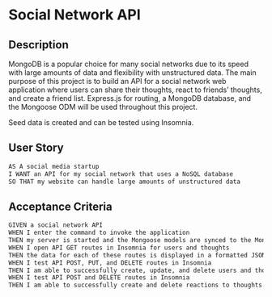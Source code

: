 # Social Network API

## Description

MongoDB is a popular choice for many social networks due to its speed with large amounts of data and flexibility with unstructured data. The main purpose of this project is to build an API for a social network web application where users can share their thoughts, react to friends’ thoughts, and create a friend list. Express.js for routing, a MongoDB database, and the Mongoose ODM will be used throughout this project. 

Seed data is created and can be tested using Insomnia.


## User Story

```md
AS A social media startup
I WANT an API for my social network that uses a NoSQL database
SO THAT my website can handle large amounts of unstructured data
```

## Acceptance Criteria

```md
GIVEN a social network API
WHEN I enter the command to invoke the application
THEN my server is started and the Mongoose models are synced to the MongoDB database
WHEN I open API GET routes in Insomnia for users and thoughts
THEN the data for each of these routes is displayed in a formatted JSON
WHEN I test API POST, PUT, and DELETE routes in Insomnia
THEN I am able to successfully create, update, and delete users and thoughts in my database
WHEN I test API POST and DELETE routes in Insomnia
THEN I am able to successfully create and delete reactions to thoughts and add and remove friends to a user’s friend list
```

